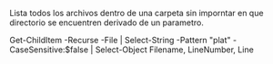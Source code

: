 Lista todos los archivos dentro de una carpeta sin imporntar en que directorio se encuentren derivado de un parametro.

Get-ChildItem -Recurse -File | Select-String -Pattern "plat" -CaseSensitive:$false | Select-Object Filename, LineNumber, Line
